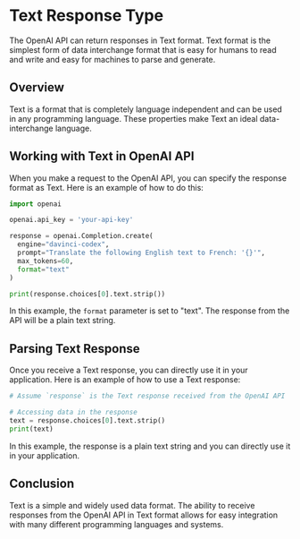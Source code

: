 # Text Response Type

The OpenAI API can return responses in Text format. Text format is the simplest form of data interchange format that is easy for humans to read and write and easy for machines to parse and generate.

## Overview

Text is a format that is completely language independent and can be used in any programming language. These properties make Text an ideal data-interchange language.

## Working with Text in OpenAI API

When you make a request to the OpenAI API, you can specify the response format as Text. Here is an example of how to do this:

```python
import openai

openai.api_key = 'your-api-key'

response = openai.Completion.create(
  engine="davinci-codex",
  prompt="Translate the following English text to French: '{}'",
  max_tokens=60,
  format="text"
)

print(response.choices[0].text.strip())
```

In this example, the `format` parameter is set to "text". The response from the API will be a plain text string.

## Parsing Text Response

Once you receive a Text response, you can directly use it in your application. Here is an example of how to use a Text response:

```python
# Assume `response` is the Text response received from the OpenAI API

# Accessing data in the response
text = response.choices[0].text.strip()
print(text)
```

In this example, the response is a plain text string and you can directly use it in your application.

## Conclusion

Text is a simple and widely used data format. The ability to receive responses from the OpenAI API in Text format allows for easy integration with many different programming languages and systems.
